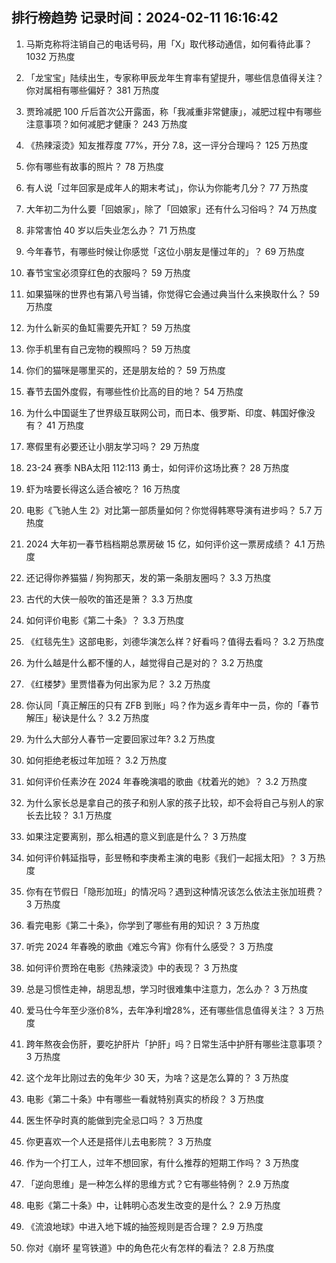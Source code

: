 
## 排行榜趋势 记录时间：2024-02-11 16:16:42
  
  1. 马斯克称将注销自己的电话号码，用「X」取代移动通信，如何看待此事？ 1032 万热度
    
  2. 「龙宝宝」陆续出生，专家称甲辰龙年生育率有望提升，哪些信息值得关注？你对属相有哪些偏好？ 381 万热度
    
  3. 贾玲减肥 100 斤后首次公开露面，称「我减重非常健康」，减肥过程中有哪些注意事项？如何减肥才健康？ 243 万热度
    
  4. 《热辣滚烫》知友推荐度 77%，开分 7.8，这一评分合理吗？ 125 万热度
    
  5. 你有哪些有故事的照片？ 78 万热度
    
  6. 有人说「过年回家是成年人的期末考试」，你认为你能考几分？ 77 万热度
    
  7. 大年初二为什么要「回娘家」，除了「回娘家」还有什么习俗吗？ 74 万热度
    
  8. 非常害怕 40 岁以后失业怎么办？ 71 万热度
    
  9. 今年春节，有哪些时候让你感觉「这位小朋友是懂过年的」？ 69 万热度
    
  10. 春节宝宝必须穿红色的衣服吗？ 59 万热度
    
  11. 如果猫咪的世界也有第八号当铺，你觉得它会通过典当什么来换取什么？ 59 万热度
    
  12. 为什么新买的鱼缸需要先开缸？ 59 万热度
    
  13. 你手机里有自己宠物的糗照吗？ 59 万热度
    
  14. 你们的猫咪是哪里买的，还是朋友给的？ 59 万热度
    
  15. 春节去国外度假，有哪些性价比高的目的地？ 54 万热度
    
  16. 为什么中国诞生了世界级互联网公司，而日本、俄罗斯、印度、韩国好像没有？ 41 万热度
    
  17. 寒假里有必要还让小朋友学习吗？ 29 万热度
    
  18. 23-24 赛季 NBA太阳 112:113 勇士，如何评价这场比赛？ 28 万热度
    
  19. 虾为啥要长得这么适合被吃？ 16 万热度
    
  20. 电影《飞驰人生 2》对比第一部质量如何？你觉得韩寒导演有进步吗？ 5.7 万热度
    
  21. 2024 大年初一春节档档期总票房破 15 亿，如何评价这一票房成绩？ 4.1 万热度
    
  22. 还记得你养猫猫 / 狗狗那天，发的第一条朋友圈吗？ 3.3 万热度
    
  23. 古代的大侠一般吹的笛还是箫？ 3.3 万热度
    
  24. 如何评价电影《第二十条》？ 3.3 万热度
    
  25. 《红毯先生》这部电影，刘德华演怎么样？好看吗？值得去看吗？ 3.2 万热度
    
  26. 为什么越是什么都不懂的人，越觉得自己是对的？ 3.2 万热度
    
  27. 《红楼梦》里贾惜春为何出家为尼？ 3.2 万热度
    
  28. 你认同「真正解压的只有 ZFB 到账」吗？作为返乡青年中一员，你的「春节解压」秘诀是什么？ 3.2 万热度
    
  29. 为什么大部分人春节一定要回家过年? 3.2 万热度
    
  30. 如何拒绝老板过年加班？ 3.2 万热度
    
  31. 如何评价任素汐在 2024 年春晚演唱的歌曲《枕着光的她》？ 3.2 万热度
    
  32. 为什么家长总是拿自己的孩子和别人家的孩子比较，却不会将自己与别人的家长去比较？ 3.1 万热度
    
  33. 如果注定要离别，那么相遇的意义到底是什么？ 3 万热度
    
  34. 如何评价韩延指导，彭昱畅和李庚希主演的电影《我们一起摇太阳》？ 3 万热度
    
  35. 你有在节假日「隐形加班」的情况吗？遇到这种情况该怎么依法主张加班费？ 3 万热度
    
  36. 看完电影《第二十条》，你学到了哪些有用的知识？ 3 万热度
    
  37. 听完 2024 年春晚的歌曲《难忘今宵》你有什么感受？ 3 万热度
    
  38. 如何评价贾玲在电影《热辣滚烫》中的表现？ 3 万热度
    
  39. 总是习惯性走神，胡思乱想，学习时很难集中注意力，怎么办？ 3 万热度
    
  40. 爱马仕今年至少涨价8%，去年净利增28%，还有哪些信息值得关注？ 3 万热度
    
  41. 跨年熬夜会伤肝，要吃护肝片「护肝」吗？日常生活中护肝有哪些注意事项？ 3 万热度
    
  42. 这个龙年比刚过去的兔年少 30 天，为啥？这是怎么算的？ 3 万热度
    
  43. 电影《第二十条》中有哪些一看就特别真实的桥段？ 3 万热度
    
  44. 医生怀孕时真的能做到完全忌口吗？ 3 万热度
    
  45. 你更喜欢一个人还是搭伴儿去电影院？ 3 万热度
    
  46. 作为一个打工人，过年不想回家，有什么推荐的短期工作吗？ 3 万热度
    
  47. 「逆向思维」是一种怎么样的思维方式？它有哪些特例？ 2.9 万热度
    
  48. 电影《第二十条》中，让韩明心态发生改变的是什么？ 2.9 万热度
    
  49. 《流浪地球》中进入地下城的抽签规则是否合理？ 2.9 万热度
    
  50. 你对《崩坏 星穹铁道》中的角色花火有怎样的看法？ 2.8 万热度
    